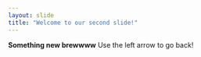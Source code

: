 ```yaml
---
layout: slide
title: "Welcome to our second slide!"
---
```

**Something new brewwww**
Use the left arrow to go back!
